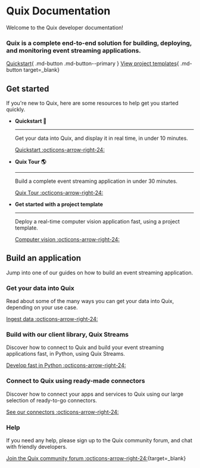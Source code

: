 # Quix Documentation

Welcome to the Quix developer documentation!

<h3>Quix is a complete end-to-end solution for building, deploying, and monitoring event streaming applications.</h3>

[Quickstart](./platform/quickstart.md){ .md-button .md-button--primary }
[View project templates](https://quix.io/templates){ .md-button target=_blank}

## Get started

If you're new to Quix, here are some resources to help get you started quickly.

<div class="grid cards" markdown>

- __Quickstart 🚀__

    ---

    Get your data into Quix, and display it in real time, in under 10 minutes.

    [Quickstart :octicons-arrow-right-24:](./platform/quickstart.md)

- __Quix Tour 🌎__

    ---

    Build a complete event streaming application in under 30 minutes.

    [Quix Tour :octicons-arrow-right-24:](./platform/quixtour/overview.md)

- __Get started with a project template__

    ---
    
    Deploy a real-time computer vision application fast, using a project template.

    [Computer vision :octicons-arrow-right-24:](./platform/tutorials/image-processing/index.md)

</div>

## Build an application

Jump into one of our guides on how to build an event streaming application.
 
### Get your data into Quix


Read about some of the many ways you can get your data into Quix, depending on your use case.

[Ingest data :octicons-arrow-right-24:](./platform/ingest-data.md)

### Build with our client library, Quix Streams

Discover how to connect to Quix and build your event streaming applications fast, in Python, using Quix Streams.

[Develop fast in Python :octicons-arrow-right-24:](./client-library/connect.md)

### Connect to Quix using ready-made connectors

Discover how to connect your apps and services to Quix using our large selection of ready-to-go connectors.

[See our connectors :octicons-arrow-right-24:](./platform/connectors/index.md)

### Help

If you need any help, please sign up to the Quix community forum, and chat with friendly developers.

[Join the Quix community forum :octicons-arrow-right-24:](https://forum.quix.io/){target=_blank}
